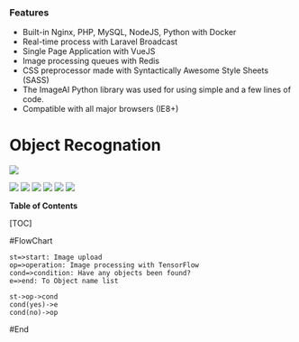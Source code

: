 ### Features

- Built-in Nginx, PHP, MySQL, NodeJS, Python with Docker
- Real-time process with Laravel Broadcast
- Single Page Application with VueJS
- Image processing queues with Redis
- CSS preprocessor made with Syntactically Awesome Style Sheets (SASS)
- The ImageAI Python library was used for using simple and a few lines of code.
- Compatible with all major browsers (IE8+)

# Object Recognation

![](https://i.ibb.co/HNqjzZg/Readme-Logos.png)


![](https://img.shields.io/github/stars/metehanakbaba/Object-Recognation) ![](https://img.shields.io/github/forks/metehanakbaba/Object-Recognation) ![](https://img.shields.io/github/tag/metehanakbaba/Object-Recognation) ![](https://img.shields.io/github/release/metehanakbaba/Object-Recognation) ![](https://img.shields.io/github/issues/metehanakbaba/Object-Recognation) ![](https://img.shields.io/bower/metehanakbaba/Object-Recognation)


**Table of Contents**

[TOC]

#FlowChart

```flow
st=>start: Image upload
op=>operation: Image processing with TensorFlow
cond=>condition: Have any objects been found?
e=>end: To Object name list

st->op->cond
cond(yes)->e
cond(no)->op
```

#End
